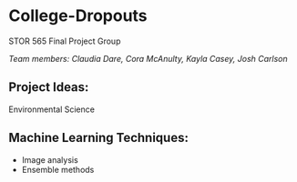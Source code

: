 # College-Dropouts
STOR 565 Final Project Group

*Team members: Claudia Dare, Cora McAnulty, Kayla Casey, Josh Carlson*

## Project Ideas: 
Environmental Science

## Machine Learning Techniques: 
- Image analysis
- Ensemble methods
